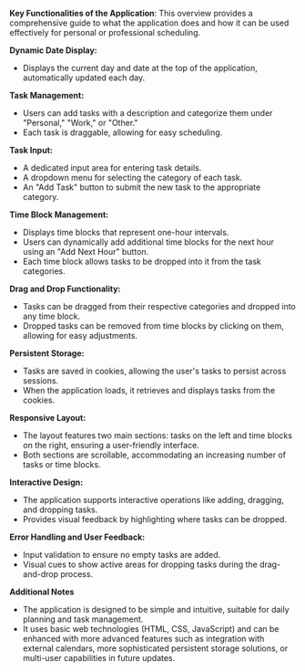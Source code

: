 **Key Functionalities of the Application**:
This overview provides a comprehensive guide to what the application does and how it can be used effectively for personal or professional scheduling.

**Dynamic Date Display:**

 - Displays the current day and date at the top of the application, automatically updated each day.

**Task Management:**

 - Users can add tasks with a description and categorize them under "Personal," "Work," or "Other."
 - Each task is draggable, allowing for easy scheduling.

**Task Input:**

 - A dedicated input area for entering task details.
 - A dropdown menu for selecting the category of each task.
 - An "Add Task" button to submit the new task to the appropriate category.

**Time Block Management:**

 - Displays time blocks that represent one-hour intervals.
 - Users can dynamically add additional time blocks for the next hour using an "Add Next Hour" button.
 - Each time block allows tasks to be dropped into it from the task categories.

**Drag and Drop Functionality:**

 - Tasks can be dragged from their respective categories and dropped into any time block.
 - Dropped tasks can be removed from time blocks by clicking on them, allowing for easy adjustments.

**Persistent Storage:**

 - Tasks are saved in cookies, allowing the user's tasks to persist across sessions.
 - When the application loads, it retrieves and displays tasks from the cookies.

**Responsive Layout:**
 - The layout features two main sections: tasks on the left and time blocks on the right, ensuring a user-friendly interface.
 - Both sections are scrollable, accommodating an increasing number of tasks or time blocks.

**Interactive Design:**
 - The application supports interactive operations like adding, dragging, and dropping tasks.
 - Provides visual feedback by highlighting where tasks can be dropped.

**Error Handling and User Feedback:**
 - Input validation to ensure no empty tasks are added.
 - Visual cues to show active areas for dropping tasks during the drag-and-drop process.

**Additional Notes**
 - The application is designed to be simple and intuitive, suitable for daily planning and task management.
 - It uses basic web technologies (HTML, CSS, JavaScript) and can be enhanced with more advanced features such as integration with external calendars, more sophisticated persistent storage solutions, or multi-user capabilities in future updates.

